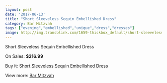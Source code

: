 ```yaml
---
layout: post
date: '2017-06-13'
title: "Short Sleeveless Sequin Embellished Dress"
category: Bar Mitzvah
tags: ["evening","embellished","unique","dress","dresses"]
image: http://img.transblink.com/1659-thickbox_default/short-sleeveless-sequin-embellished-dress.jpg
---
```

Short Sleeveless Sequin Embellished Dress

On Sales: **$216.99**
<a href="https://www.transblink.com/en/bar-mitzvah/528-short-sleeveless-sequin-embellished-dress.html"><amp-img layout="responsive" width="600" height="600" src="//img.transblink.com/1659-thickbox_default/short-sleeveless-sequin-embellished-dress.jpg" alt="Short Sleeveless Sequin Embellished Dress 0" /></a>
<a href="https://www.transblink.com/en/bar-mitzvah/528-short-sleeveless-sequin-embellished-dress.html"><amp-img layout="responsive" width="600" height="600" src="//img.transblink.com/1663-thickbox_default/short-sleeveless-sequin-embellished-dress.jpg" alt="Short Sleeveless Sequin Embellished Dress 1" /></a>
<a href="https://www.transblink.com/en/bar-mitzvah/528-short-sleeveless-sequin-embellished-dress.html"><amp-img layout="responsive" width="600" height="600" src="//img.transblink.com/1662-thickbox_default/short-sleeveless-sequin-embellished-dress.jpg" alt="Short Sleeveless Sequin Embellished Dress 2" /></a>
<a href="https://www.transblink.com/en/bar-mitzvah/528-short-sleeveless-sequin-embellished-dress.html"><amp-img layout="responsive" width="600" height="600" src="//img.transblink.com/1661-thickbox_default/short-sleeveless-sequin-embellished-dress.jpg" alt="Short Sleeveless Sequin Embellished Dress 3" /></a>
<a href="https://www.transblink.com/en/bar-mitzvah/528-short-sleeveless-sequin-embellished-dress.html"><amp-img layout="responsive" width="600" height="600" src="//img.transblink.com/1660-thickbox_default/short-sleeveless-sequin-embellished-dress.jpg" alt="Short Sleeveless Sequin Embellished Dress 4" /></a>

Buy it: [Short Sleeveless Sequin Embellished Dress](https://www.transblink.com/en/bar-mitzvah/528-short-sleeveless-sequin-embellished-dress.html "Short Sleeveless Sequin Embellished Dress")

View more: [Bar Mitzvah](https://www.transblink.com/en/2-bar-mitzvah "Bar Mitzvah")